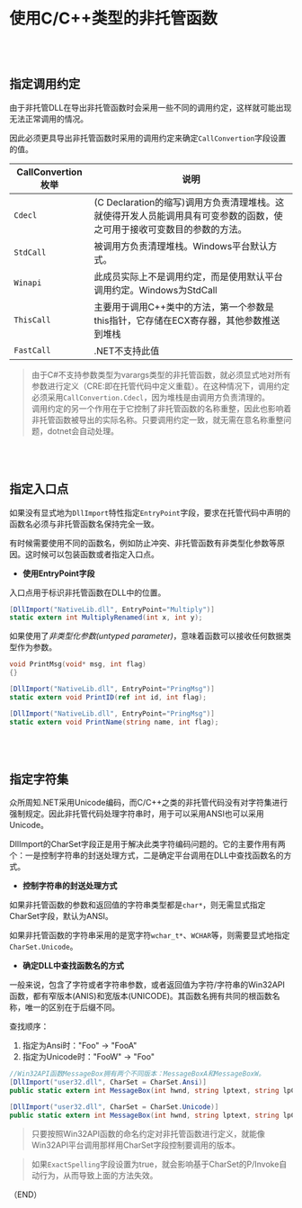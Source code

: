 # 使用C/C++类型的非托管函数    

<br />
<br />

## 指定调用约定    

由于非托管DLL在导出非托管函数时会采用一些不同的调用约定，这样就可能出现无法正常调用的情况。    

因此必须更具导出非托管函数时采用的调用约定来确定`CallConvertion`字段设置的值。    



|CallConvertion枚举|说明|
|-|-|
|`Cdecl`|(C Declaration的缩写)调用方负责清理堆栈。这就使得开发人员能调用具有可变参数的函数，使之可用于接收可变数目的参数的方法。|
|`StdCall`|被调用方负责清理堆栈。Windows平台默认方式。|
|`Winapi`|此成员实际上不是调用约定，而是使用默认平台调用约定。Windows为StdCall|
|`ThisCall`|主要用于调用C++类中的方法，第一个参数是this指针，它存储在ECX寄存器，其他参数推送到堆栈|
|`FastCall`|.NET不支持此值|  


> 由于C#不支持参数类型为varargs类型的非托管函数，就必须显式地对所有参数进行定义（CRE:即在托管代码中定义重载）。在这种情况下，调用约定必须采用`CallConvertion.Cdecl`，因为堆栈是由调用方负责清理的。    
> 调用约定的另一个作用在于它控制了非托管函数的名称重整，因此也影响着非托管函数被导出的实际名称。只要调用约定一致，就无需在意名称重整问题，dotnet会自动处理。    


<br />
<br />

## 指定入口点    

如果没有显式地为`DllImport`特性指定`EntryPoint`字段，要求在托管代码中声明的函数名必须与非托管函数名保持完全一致。  

有时候需要使用不同的函数名，例如防止冲突、非托管函数有非类型化参数等原因。这时候可以包装函数或者指定入口点。        

- **使用EntryPoint字段**    

入口点用于标识非托管函数在DLL中的位置。    

```C#  
[DllImport("NativeLib.dll", EntryPoint="Multiply")]
static extern int MultiplyRenamed(int x, int y);
```  

如果使用了*非类型化参数(untyped parameter)*，意味着函数可以接收任何数据类型作为参数。    

```C++  
void PrintMsg(void* msg, int flag)
{}
```
```C#  
[DllImport("NativeLib.dll", EntryPoint="PringMsg")]
static extern void PrintID(ref int id, int flag);

[DllImport("NativeLib.dll", EntryPoint="PringMsg")]
static extern void PrintName(string name, int flag);
```



<br />
<br />


## 指定字符集    

众所周知.NET采用Unicode编码，而C/C++之类的非托管代码没有对字符集进行强制规定。因此非托管代码处理字符串时，用于可以采用ANSI也可以采用Unicode。  

DllImport的CharSet字段正是用于解决此类字符编码问题的。它的主要作用有两个：一是控制字符串的封送处理方式，二是确定平台调用在DLL中查找函数名的方式。    


- **控制字符串的封送处理方式**    

如果非托管函数的参数和返回值的字符串类型都是`char*`，则无需显式指定CharSet字段，默认为ANSI。    

如果非托管函数的字符串采用的是宽字符`wchar_t*`、`WCHAR`等，则需要显式地指定`CharSet.Unicode`。    


- **确定DLL中查找函数名的方式**     

一般来说，包含了字符或者字符串参数，或者返回值为字符/字符串的Win32API函数，都有窄版本(ANIS)和宽版本(UNICODE)。其函数名拥有共同的根函数名称，唯一的区别在于后缀不同。    

查找顺序：  
1. 指定为Ansi时："Foo" -> "FooA"  
2. 指定为Unicode时："FooW" -> "Foo"  

```C#  
//Win32API函数MessageBox拥有两个不同版本：MessageBoxA和MessageBoxW。    
[DllImport("user32.dll", CharSet = CharSet.Ansi)]
public static extern int MessageBox(int hwnd, string lptext, string lpCaption, int wType);

[DllImport("user32.dll", CharSet = CharSet.Unicode)]
public static extern int MessageBox(int hwnd, string lptext, string lpCaption, int wType); 
```

> 只要按照Win32API函数的命名约定对非托管函数进行定义，就能像Win32API平台调用那样用CharSet字段控制要调用的版本。  

> 如果`ExactSpelling`字段设置为true，就会影响基于CharSet的P/Invoke自动行为，从而导致上面的方法失效。    




（END）    